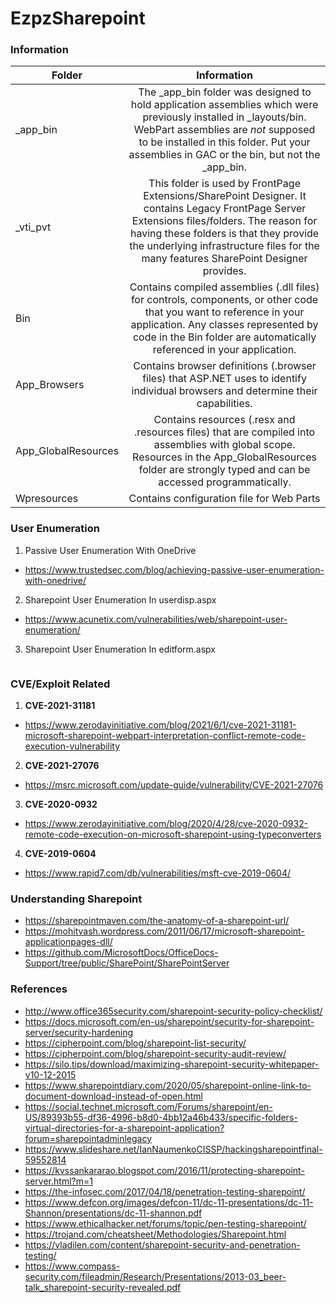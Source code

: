 # EzpzSharepoint

### Information


| Folder   |      Information  |
|----------|:-------------:|
| _app_bin |  The _app_bin folder was designed to hold application assemblies which were previously installed in _layouts/bin.  WebPart assemblies are *not* supposed to be installed in this folder. Put your assemblies in GAC or the bin, but not the _app_bin. | 
| _vti_pvt |    This folder is used by FrontPage Extensions/SharePoint Designer. It contains Legacy FrontPage Server Extensions files/folders. The reason for having these folders is that they provide the underlying infrastructure files for the many features SharePoint Designer provides.   | 
| Bin | Contains compiled assemblies (.dll files) for controls, components, or other code that you want to reference in your application. Any classes represented by code in the Bin folder are automatically referenced in your application. | 
| App_Browsers | Contains browser definitions (.browser files) that ASP.NET uses to identify individual browsers and determine their capabilities. | 
| App_GlobalResources | Contains resources (.resx and .resources files) that are compiled into assemblies with global scope. Resources in the App_GlobalResources folder are strongly typed and can be accessed programmatically. | 
| Wpresources | Contains configuration file for Web Parts| 

### User Enumeration
1. Passive User Enumeration With OneDrive 
- https://www.trustedsec.com/blog/achieving-passive-user-enumeration-with-onedrive/
2. Sharepoint User Enumeration In userdisp.aspx
- https://www.acunetix.com/vulnerabilities/web/sharepoint-user-enumeration/
3. Sharepoint User Enumeration In editform.aspx

```bash

```


### CVE/Exploit Related

1. **CVE-2021-31181**
- https://www.zerodayinitiative.com/blog/2021/6/1/cve-2021-31181-microsoft-sharepoint-webpart-interpretation-conflict-remote-code-execution-vulnerability

2. **CVE-2021-27076**

- https://msrc.microsoft.com/update-guide/vulnerability/CVE-2021-27076

3. **CVE-2020-0932**
- https://www.zerodayinitiative.com/blog/2020/4/28/cve-2020-0932-remote-code-execution-on-microsoft-sharepoint-using-typeconverters

4. **CVE-2019-0604**
- https://www.rapid7.com/db/vulnerabilities/msft-cve-2019-0604/

### Understanding Sharepoint
- https://sharepointmaven.com/the-anatomy-of-a-sharepoint-url/
- https://mohitvash.wordpress.com/2011/06/17/microsoft-sharepoint-applicationpages-dll/
- https://github.com/MicrosoftDocs/OfficeDocs-Support/tree/public/SharePoint/SharePointServer

### References
- http://www.office365security.com/sharepoint-security-policy-checklist/
- https://docs.microsoft.com/en-us/sharepoint/security-for-sharepoint-server/security-hardening
- https://cipherpoint.com/blog/sharepoint-list-security/
- https://cipherpoint.com/blog/sharepoint-security-audit-review/
- https://silo.tips/download/maximizing-sharepoint-security-whitepaper-v10-12-2015
- https://www.sharepointdiary.com/2020/05/sharepoint-online-link-to-document-download-instead-of-open.html
- https://social.technet.microsoft.com/Forums/sharepoint/en-US/89393b55-df36-4996-b8d0-4bb12a46b433/specific-folders-virtual-directories-for-a-sharepoint-application?forum=sharepointadminlegacy
- https://www.slideshare.net/IanNaumenkoCISSP/hackingsharepointfinal-59552814
- https://kvssankararao.blogspot.com/2016/11/protecting-sharepoint-server.html?m=1
- https://the-infosec.com/2017/04/18/penetration-testing-sharepoint/
- https://www.defcon.org/images/defcon-11/dc-11-presentations/dc-11-Shannon/presentations/dc-11-shannon.pdf
- https://www.ethicalhacker.net/forums/topic/pen-testing-sharepoint/
- https://trojand.com/cheatsheet/Methodologies/Sharepoint.html
- https://vladilen.com/content/sharepoint-security-and-penetration-testing/
- https://www.compass-security.com/fileadmin/Research/Presentations/2013-03_beer-talk_sharepoint-security-revealed.pdf